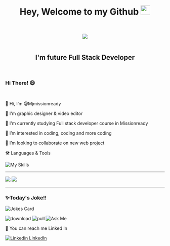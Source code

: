 

<div id="header" align="center">
  <h1>
  Hey, Welcome to my Github <img src="https://media.giphy.com/media/hvRJCLFzcasrR4ia7z/giphy.gif" width="30px"/>
</h1> <br> <br>
 
 <img src=https://api.accredible.com/v1/frontend/credential_website_embed_image/badge/57124896>
  <br> <br>
<h2> I'm future Full Stack Developer </h2>
</div>

<br>

###  Hi There! 😄
<br>

 👋 Hi, I’m @Mjmissionready

 🌸 I'm graphic designer & video editor

 🌱 I'm currently studying Full stack developer course in Missionready

 👀 I’m interested in coding, coding and more coding
 
 💞️ I’m looking to collaborate on new web project

 🛠️ Languages & Tools



![My Skills](https://skills.thijs.gg/icons?i=js,html,css,py,nodejs,react,mysql,figma,&theme=light)

 
  
---

<img src="https://github-readme-stats.vercel.app/api?username=Mjmissionready&theme=blue-green" />
 

<img src="https://github-readme-stats.vercel.app/api/top-langs/?username=Mjmissionready&theme=blue-green" />

---


### ✨Today's Joke!!

![Jokes Card](https://readme-jokes.vercel.app/api)



![download](https://img.shields.io/github/downloads/Mjmissionready/Turner/total.svg) ![pull](https://img.shields.io/github/issues-pr/Mjmissionready/Turner.svg) ![Ask Me](https://img.shields.io/badge/Ask%20me-anything-1abc9c.svg)


 
 🧲 You can reach me Linked In
 
 
 [![Linkedin](https://i.stack.imgur.com/gVE0j.png) LinkedIn](https://www.linkedin.com/in/minjuy/)
 
 
 
<!---
Mjmissionready/Mjmissionready is a ✨ special ✨ repository because its `README.md` (this file) appears on your GitHub profile.
You can click the Preview link to take a look at your changes.
--->
